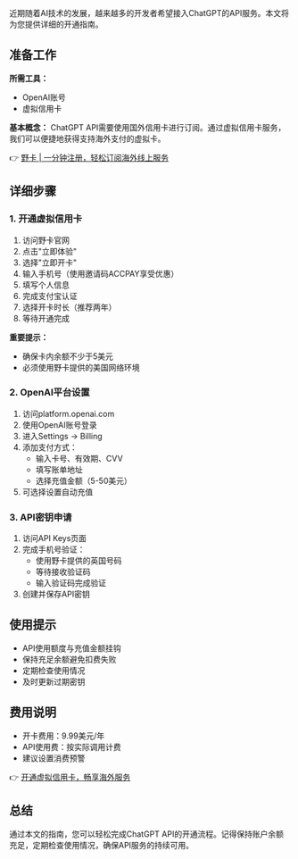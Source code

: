 近期随着AI技术的发展，越来越多的开发者希望接入ChatGPT的API服务。本文将为您提供详细的开通指南。

## **准备工作**

**所需工具：**
- OpenAI账号
- 虚拟信用卡

**基本概念：**
ChatGPT API需要使用国外信用卡进行订阅。通过虚拟信用卡服务，我们可以便捷地获得支持海外支付的虚拟卡。

👉 [野卡 | 一分钟注册，轻松订阅海外线上服务](https://bit.ly/bewildcard)

## **详细步骤**

### **1. 开通虚拟信用卡**

1. 访问野卡官网
2. 点击"立即体验"
3. 选择"立即开卡"
4. 输入手机号（使用邀请码ACCPAY享受优惠）
5. 填写个人信息
6. 完成支付宝认证
7. 选择开卡时长（推荐两年）
8. 等待开通完成

**重要提示：**
- 确保卡内余额不少于5美元
- 必须使用野卡提供的美国网络环境

### **2. OpenAI平台设置**

1. 访问platform.openai.com
2. 使用OpenAI账号登录
3. 进入Settings -> Billing
4. 添加支付方式：
   - 输入卡号、有效期、CVV
   - 填写账单地址
   - 选择充值金额（5-50美元）
5. 可选择设置自动充值

### **3. API密钥申请**

1. 访问API Keys页面
2. 完成手机号验证：
   - 使用野卡提供的英国号码
   - 等待接收验证码
   - 输入验证码完成验证
3. 创建并保存API密钥

## **使用提示**

- API使用额度与充值金额挂钩
- 保持充足余额避免扣费失败
- 定期检查使用情况
- 及时更新过期密钥

## **费用说明**

- 开卡费用：9.99美元/年
- API使用费：按实际调用计费
- 建议设置消费预警

👉 [开通虚拟信用卡，畅享海外服务](https://bit.ly/bewildcard)

## **总结**

通过本文的指南，您可以轻松完成ChatGPT API的开通流程。记得保持账户余额充足，定期检查使用情况，确保API服务的持续可用。